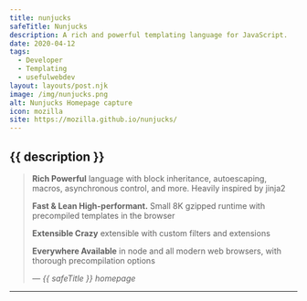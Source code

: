 ```yaml
---
title: nunjucks
safeTitle: Nunjucks
description: A rich and powerful templating language for JavaScript.
date: 2020-04-12
tags:
  - Developer
  - Templating
  - usefulwebdev
layout: layouts/post.njk
image: /img/nunjucks.png
alt: Nunjucks Homepage capture
icon: mozilla
site: https://mozilla.github.io/nunjucks/
---
```


<div class="box">

## {{ description }}

<!-- <figure class="image">
<img alt="{{ alt }}" src="{{ image }}">
</figure> -->

> **Rich Powerful** language with block inheritance, autoescaping, macros, asynchronous control, and more. Heavily inspired by jinja2
>
> **Fast & Lean High-performant.** Small 8K gzipped runtime with precompiled templates in the browser
>
> **Extensible Crazy** extensible with custom filters and extensions
>
> **Everywhere Available** in node and all modern web browsers, with thorough precompilation options
>
> <cite>&mdash; {{ safeTitle }} homepage</cite>

</div>

---